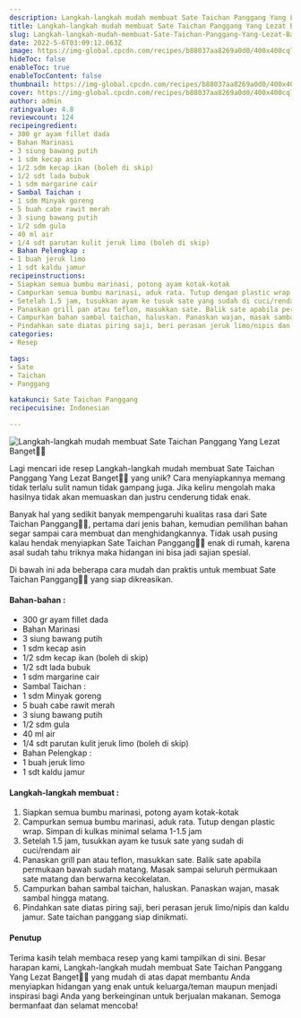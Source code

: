 ```yaml
---
description: Langkah-langkah mudah membuat Sate Taichan Panggang Yang Lezat Banget"
title: Langkah-langkah mudah membuat Sate Taichan Panggang Yang Lezat Banget
slug: Langkah-langkah-mudah-membuat-Sate-Taichan-Panggang-Yang-Lezat-Banget
date: 2022-5-6T03:09:12.063Z
image: https://img-global.cpcdn.com/recipes/b88037aa8269a0d0/400x400cq70/photo.jpg
hideToc: false
enableToc: true
enableTocContent: false
thumbnail: https://img-global.cpcdn.com/recipes/b88037aa8269a0d0/400x400cq70/photo.jpg
cover: https://img-global.cpcdn.com/recipes/b88037aa8269a0d0/400x400cq70/photo.jpg
author: admin
ratingvalue: 4.8
reviewcount: 124
recipeingredient:
- 300 gr ayam fillet dada
- Bahan Marinasi
- 3 siung bawang putih
- 1 sdm kecap asin
- 1/2 sdm kecap ikan (boleh di skip)
- 1/2 sdt lada bubuk
- 1 sdm margarine cair
- Sambal Taichan :
- 1 sdm Minyak goreng
- 5 buah cabe rawit merah
- 3 siung bawang putih
- 1/2 sdm gula
- 40 ml air
- 1/4 sdt parutan kulit jeruk limo (boleh di skip)
- Bahan Pelengkap :
- 1 buah jeruk limo
- 1 sdt kaldu jamur
recipeinstructions:
- Siapkan semua bumbu marinasi, potong ayam kotak-kotak
- Campurkan semua bumbu marinasi, aduk rata. Tutup dengan plastic wrap. Simpan di kulkas minimal selama 1-1.5 jam
- Setelah 1.5 jam, tusukkan ayam ke tusuk sate yang sudah di cuci/rendam air
- Panaskan grill pan atau teflon, masukkan sate. Balik sate apabila permukaan bawah sudah matang. Masak sampai seluruh permukaan sate matang dan berwarna kecokelatan.
- Campurkan bahan sambal taichan, haluskan. Panaskan wajan, masak sambal hingga matang.
- Pindahkan sate diatas piring saji, beri perasan jeruk limo/nipis dan kaldu jamur. Sate taichan panggang siap dinikmati.
categories:
- Resep

tags:
- Sate
- Taichan
- Panggang

katakunci: Sate Taichan Panggang
recipecuisine: Indonesian

---
```


![Langkah-langkah mudah membuat Sate Taichan Panggang Yang Lezat Banget👩‍🍳](https://img-global.cpcdn.com/recipes/b88037aa8269a0d0/400x400cq70/photo.jpg)

Lagi mencari ide resep Langkah-langkah mudah membuat Sate Taichan Panggang Yang Lezat Banget👩‍🍳 yang unik? Cara menyiapkannya memang tidak terlalu sulit namun tidak gampang juga. Jika keliru mengolah maka hasilnya tidak akan memuaskan dan justru cenderung tidak enak.

Banyak hal yang sedikit banyak mempengaruhi kualitas rasa dari Sate Taichan Panggang👩‍🍳, pertama dari jenis bahan, kemudian pemilihan bahan segar sampai cara membuat dan menghidangkannya. Tidak usah pusing kalau hendak menyiapkan Sate Taichan Panggang👩‍🍳 enak di rumah, karena asal sudah tahu triknya maka hidangan ini bisa jadi sajian spesial.

Di bawah ini ada beberapa cara mudah dan praktis untuk membuat Sate Taichan Panggang👩‍🍳 yang siap dikreasikan.

<!--inarticleads1-->

#### Bahan-bahan :

- 300 gr ayam fillet dada
- Bahan Marinasi
- 3 siung bawang putih
- 1 sdm kecap asin
- 1/2 sdm kecap ikan (boleh di skip)
- 1/2 sdt lada bubuk
- 1 sdm margarine cair
- Sambal Taichan :
- 1 sdm Minyak goreng
- 5 buah cabe rawit merah
- 3 siung bawang putih
- 1/2 sdm gula
- 40 ml air
- 1/4 sdt parutan kulit jeruk limo (boleh di skip)
- Bahan Pelengkap :
- 1 buah jeruk limo
- 1 sdt kaldu jamur

<!--inarticleads2-->

#### Langkah-langkah membuat :

1. Siapkan semua bumbu marinasi, potong ayam kotak-kotak
1. Campurkan semua bumbu marinasi, aduk rata. Tutup dengan plastic wrap. Simpan di kulkas minimal selama 1-1.5 jam
1. Setelah 1.5 jam, tusukkan ayam ke tusuk sate yang sudah di cuci/rendam air
1. Panaskan grill pan atau teflon, masukkan sate. Balik sate apabila permukaan bawah sudah matang. Masak sampai seluruh permukaan sate matang dan berwarna kecokelatan.
1. Campurkan bahan sambal taichan, haluskan. Panaskan wajan, masak sambal hingga matang.
1. Pindahkan sate diatas piring saji, beri perasan jeruk limo/nipis dan kaldu jamur. Sate taichan panggang siap dinikmati.

#### Penutup

Terima kasih telah membaca resep yang kami tampilkan di sini. Besar harapan kami, Langkah-langkah mudah membuat Sate Taichan Panggang Yang Lezat Banget👩‍🍳 yang mudah di atas dapat membantu Anda menyiapkan hidangan yang enak untuk keluarga/teman maupun menjadi inspirasi bagi Anda yang berkeinginan untuk berjualan makanan. Semoga bermanfaat dan selamat mencoba!